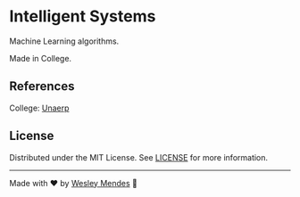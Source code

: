 # Intelligent Systems

Machine Learning algorithms.

Made in College.


## References

College: [Unaerp](http://www.unaerp.br/)


## License

Distributed under the MIT License. See [LICENSE](LICENSE.md) for more information.

---

Made with ♥ by [Wesley Mendes](https://wesleymendes.com.br/) :wave:
